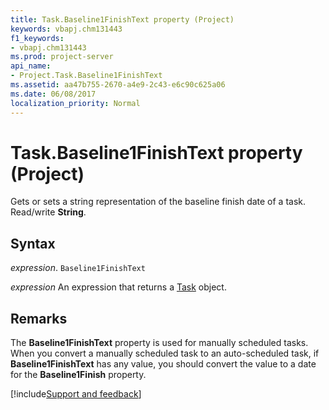 ```yaml
---
title: Task.Baseline1FinishText property (Project)
keywords: vbapj.chm131443
f1_keywords:
- vbapj.chm131443
ms.prod: project-server
api_name:
- Project.Task.Baseline1FinishText
ms.assetid: aa47b755-2670-a4e9-2c43-e6c90c625a06
ms.date: 06/08/2017
localization_priority: Normal
---
```



# Task.Baseline1FinishText property (Project)

Gets or sets a string representation of the baseline finish date of a task. Read/write  **String**.


## Syntax

_expression_. `Baseline1FinishText`

 _expression_ An expression that returns a [Task](./Project.Task.md) object.


## Remarks

The  **Baseline1FinishText** property is used for manually scheduled tasks. When you convert a manually scheduled task to an auto-scheduled task, if **Baseline1FinishText** has any value, you should convert the value to a date for the **Baseline1Finish** property.

[!include[Support and feedback](~/includes/feedback-boilerplate.md)]